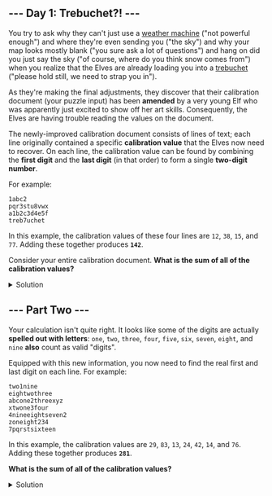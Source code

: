 ## --- Day 1: Trebuchet?! ---

You try to ask why they can't just use a [weather machine](https://adventofcode.com/2015/day/1) ("not powerful enough")
and where they're even sending you ("the sky") and why your map looks mostly blank ("you sure ask a lot of questions")
and hang on did you just say the sky ("of course, where do you think snow comes from") when you realize that the Elves
are already loading you into a [trebuchet](https://en.wikipedia.org/wiki/Trebuchet) ("please hold still, we need to
strap you in").

As they're making the final adjustments, they discover that their calibration document (your puzzle input) has been
**amended** by a very young Elf who was apparently just excited to show off her art skills. Consequently, the Elves are
having trouble reading the values on the document.

The newly-improved calibration document consists of lines of text; each line originally contained a specific 
**calibration value** that the Elves now need to recover. On each line, the calibration value can be found by combining
the **first digit** and the **last digit** (in that order) to form a single **two-digit number**.

For example:

```
1abc2
pqr3stu8vwx
a1b2c3d4e5f
treb7uchet
```

In this example, the calibration values of these four lines are `12`, `38`, `15`, and `77`. Adding these together
produces **`142`**.

Consider your entire calibration document. **What is the sum of all of the calibration values?**

<details>
    <summary>Solution</summary>

First, I loop over each line in the input file. Then, I loop over each character in the line. If the character is a
digit, I return it as a string, whereas if it is a letter, I return a empty string. I have two variables, `first_digit`
and `last_digit`, which are initially set to `None`. If `first_digit` is `None`, I set it to the current character, and
then I update `last_digit` to the current number as string.

At the end, I return the integer value of `first_digit` and `last_digit` as a two digit number, and sum them up.

```python
def get_num_or_empty_string(c: str) -> str:
    numbers = '0123456789'
    return c if c in numbers else ''


def map_lines_into_numbers(s: str) -> int:
    first_digit = last_digit = None
    for c in [*s]:
        if str_num := get_num_or_empty_string(c):
            if first_digit is None:
                first_digit = str_num
            last_digit = str_num

    return int(f'{first_digit}{last_digit}')


def get_calibration_sum(lines: list[str]) -> int:
    return sum([map_lines_into_numbers(line) for line in lines])
```
The answer is: `55386`.
</details>


## --- Part Two ---

Your calculation isn't quite right. It looks like some of the digits are actually **spelled out with letters**: `one`,
`two`, `three`, `four`, `five`, `six`, `seven`, `eight`, and `nine` **also** count as valid "digits".


Equipped with this new information, you now need to find the real first and last digit on each line. For example:



```
two1nine
eightwothree
abcone2threexyz
xtwone3four
4nineeightseven2
zoneight234
7pqrstsixteen
```

In this example, the calibration values are `29`, `83`, `13`, `24`, `42`, `14`, and `76`. Adding these together produces
**`281`**.


**What is the sum of all of the calibration values?**

<details>
    <summary>Solution</summary>

Here I only have to add a function to convert the spelled numbers into normal numbers and then I have the previous
situation. The only consideration is to take into account that a string like `eightwo`, is translated as `82`. Thus,
I have to maintain the first and last character of the spelled number.

```python
def map_spelled_numbers(s: str) -> str:
    s = s.replace('one', 'o1e')
    s = s.replace('two', 't2o')
    s = s.replace('three', 't3e')
    s = s.replace('four', 'f4r')
    s = s.replace('five', 'f5e')
    s = s.replace('six', 's6x')
    s = s.replace('seven', 's7n')
    s = s.replace('eight', 'e8t')
    s = s.replace('nine', 'n9e')
    return s.replace('zero', 'z0o')
```

The sum function is almost the same.

```python
def get_calibration_sum(lines: list[str]) -> int:
    return sum([map_lines_into_numbers(map_spelled_numbers(line)) for line in lines])
```

The answer is `54824`.

</details>
